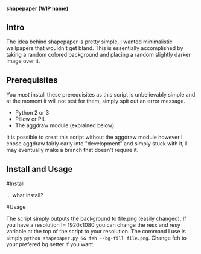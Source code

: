 #### shapepaper (WIP name)

## Intro

The idea behind shapepaper is pretty simple, I wanted minimalistic wallpapers that wouldn't get bland. This is essentially accomplished by taking a random colored background and placing a random slightly darker image over it.

## Prerequisites

You *must* install these prerequisites as this script is unbelievably simple and at the moment it will not test for them, simply spit out an error message.

- Python 2 or 3
- Pillow or PIL
- The aggdraw module (explained below)

It is possible to creat this script without the aggdraw module however I chose aggdraw fairly early into "development" and simply stuck with it, I may eventually make a branch that doesn't require it.

## Install and Usage

#Install

... what install?

#Usage

The script simply outputs the background to file.png (easily changed). If you have a resolution != 1920x1080 you can change the resx and resy variable at the top of the script to your resolution. The command I use is simply `python shapepaper.py && feh --bg-fill file.png`. Change feh to your prefered bg setter if you want.




